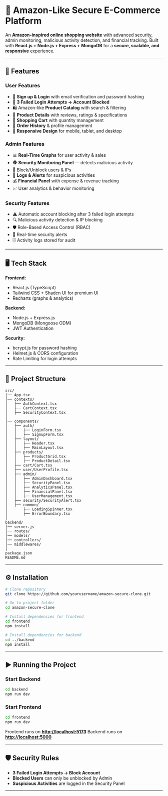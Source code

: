 

# 🛒 Amazon-Like Secure E-Commerce Platform

An **Amazon-inspired online shopping website** with advanced security, admin monitoring, malicious activity detection, and financial tracking.
Built with **React.js + Node.js + Express + MongoDB** for a **secure, scalable, and responsive** experience.

---

## 🚀 Features

### **User Features**

* 🔐 **Sign up & Login** with email verification and password hashing
* 🚫 **3 Failed Login Attempts → Account Blocked**
* 🛍️ Amazon-like **Product Catalog** with search & filtering
* 📄 **Product Details** with reviews, ratings & specifications
* 🛒 **Shopping Cart** with quantity management
* 🧾 **Order History** & profile management
* 📱 **Responsive Design** for mobile, tablet, and desktop

### **Admin Features**

* 📊 **Real-Time Graphs** for user activity & sales
* 🕵️ **Security Monitoring Panel** — detects malicious activity
* 🚫 Block/Unblock users & IPs
* 📜 **Logs & Alerts** for suspicious activities
* 💰 **Financial Panel** with expense & revenue tracking
* 📈 User analytics & behavior monitoring

### **Security Features**

* ⚠️ Automatic account blocking after 3 failed login attempts
* 🔍 Malicious activity detection & IP blocking
* 🛡️ Role-Based Access Control (RBAC)
* 📢 Real-time security alerts
* 🗄️ Activity logs stored for audit

---

## 🖥️ Tech Stack

**Frontend:**

* React.js (TypeScript)
* Tailwind CSS + Shadcn UI for premium UI
* Recharts (graphs & analytics)

**Backend:**

* Node.js + Express.js
* MongoDB (Mongoose ODM)
* JWT Authentication

**Security:**

* bcrypt.js for password hashing
* Helmet.js & CORS configuration
* Rate Limiting for login attempts

---

## 📂 Project Structure

```
src/
│── App.tsx
│── contexts/
│   ├── AuthContext.tsx
│   ├── CartContext.tsx
│   ├── SecurityContext.tsx
│
│── components/
│   ├── auth/
│   │   ├── LoginForm.tsx
│   │   ├── SignupForm.tsx
│   ├── layout/
│   │   ├── Header.tsx
│   │   ├── MainLayout.tsx
│   ├── products/
│   │   ├── ProductGrid.tsx
│   │   ├── ProductDetail.tsx
│   ├── cart/Cart.tsx
│   ├── user/UserProfile.tsx
│   ├── admin/
│   │   ├── AdminDashboard.tsx
│   │   ├── SecurityPanel.tsx
│   │   ├── AnalyticsPanel.tsx
│   │   ├── FinancialPanel.tsx
│   │   ├── UserManagement.tsx
│   ├── security/SecurityAlert.tsx
│   ├── common/
│       ├── LoadingSpinner.tsx
│       ├── ErrorBoundary.tsx
│
backend/
│── server.js
│── routes/
│── models/
│── controllers/
│── middlewares/
│
package.json
README.md
```

---

## ⚙️ Installation

```bash
# Clone repository
git clone https://github.com/yourusername/amazon-secure-clone.git

# Go to project folder
cd amazon-secure-clone

# Install dependencies for frontend
cd frontend
npm install

# Install dependencies for backend
cd ../backend
npm install
```

---

## ▶️ Running the Project

### **Start Backend**

```bash
cd backend
npm run dev
```

### **Start Frontend**

```bash
cd frontend
npm run dev
```

Frontend runs on **[http://localhost:5173](http://localhost:5173)**
Backend runs on **[http://localhost:5000](http://localhost:5000)**

---

## 🛡️ Security Rules

* **3 Failed Login Attempts → Block Account**
* **Blocked Users** can only be unblocked by Admin
* **Suspicious Activities** are logged in the Security Panel

---


